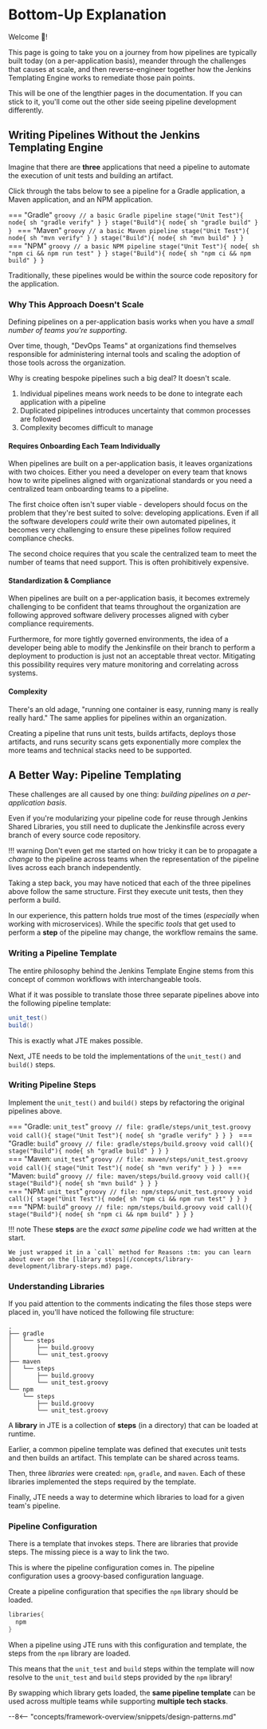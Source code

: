 # Bottom-Up Explanation

Welcome :wave:!

This page is going to take you on a journey from how pipelines are typically built today (on a per-application basis), meander through the challenges that causes at scale, and then reverse-engineer together how the Jenkins Templating Engine works to remediate those pain points.

This will be one of the lengthier pages in the documentation.
If you can stick to it, you'll come out the other side seeing pipeline development differently.

## Writing Pipelines Without the Jenkins Templating Engine

Imagine that there are **three** applications that need a pipeline to automate the execution of unit tests and building an artifact.

Click through the tabs below to see a pipeline for a Gradle application, a Maven application, and an NPM application.

=== "Gradle"
    ```groovy
    // a basic Gradle pipeline
    stage("Unit Test"){
      node{
        sh "gradle verify"
      }
    }
    stage("Build"){
      node{
        sh "gradle build"
      }
    }
    ```
=== "Maven"
    ```groovy
    // a basic Maven pipeline
    stage("Unit Test"){
      node{
        sh "mvn verify"
      }
    }
    stage("Build"){
      node{
        sh "mvn build"
      }
    }
    ```
=== "NPM"
    ```groovy
    // a basic NPM pipeline
    stage("Unit Test"){
      node{
        sh "npm ci && npm run test"
      }
    }
    stage("Build"){
      node{
        sh "npm ci && npm build"
      }
    }
    ```

Traditionally, these pipelines would be within the source code repository for the application.  

### Why This Approach Doesn't Scale

Defining pipelines on a per-application basis works when you have a *small number of teams you're supporting*.

Over time, though, "DevOps Teams" at organizations find themselves responsible for administering internal tools and scaling the adoption of those tools across the organization.

Why is creating bespoke pipelines such a big deal? It doesn't scale.

1. Individual pipelines means work needs to be done to integrate each application with a pipeline
2. Duplicated pipipelines introduces uncertainty that common processes are followed
3. Complexity becomes difficult to manage  

#### Requires Onboarding Each Team Individually

When pipelines are built on a per-application basis, it leaves organizations with two choices.
Either you need a developer on every team that knows how to write pipelines aligned with organizational standards or you need a centralized team onboarding teams to a pipeline.

The first choice often isn't super viable - developers should focus on the problem that they're best suited to solve: developing applications.
Even if all the software developers *could* write their own automated pipelines, it becomes very challenging to ensure these pipelines follow required compliance checks.

The second choice requires that you scale the centralized team to meet the number of teams that need support.
This is often prohibitively expensive.

#### Standardization & Compliance

When pipelines are built on a per-application basis, it becomes extremely challenging to be confident that teams throughout the organization are following approved software delivery processes aligned with cyber compliance requirements.

Furthermore, for more tightly governed environments, the idea of a developer being able to modify the Jenkinsfile on their branch to perform a deployment to production is just not an acceptable threat vector.
Mitigating this possibility requires very mature monitoring and correlating across systems.

#### Complexity

There's an old adage, "running one container is easy, running many is really really hard."
The same applies for pipelines within an organization.

Creating a pipeline that runs unit tests, builds artifacts, deploys those artifacts, and runs security scans gets exponentially more complex the more teams and technical stacks need to be supported.

## A Better Way: Pipeline Templating

These challenges are all caused by one thing: *building pipelines on a per-application basis*.

Even if you're modularizing your pipeline code for reuse through Jenkins Shared Libraries, you still need to duplicate the Jenkinsfile across every branch of every source code repository.

!!! warning
    Don't even get me started on how tricky it can be to propagate a *change* to the pipeline across teams when the representation of the pipeline lives across each branch independently.

Taking a step back, you may have noticed that each of the three pipelines above follow the same structure.
First they execute unit tests, then they perform a build.

In our experience, this pattern holds true most of the times (*especially* when working with microservices).
While the specific *tools* that get used to perform a **step** of the pipeline may change, the workflow remains the same.

### Writing a Pipeline Template

The entire philosophy behind the Jenkins Template Engine stems from this concept of common workflows with interchangeable tools.

What if it was possible to translate those three separate pipelines above into the following pipeline template:

```groovy
unit_test()
build()
```

This is exactly what JTE makes possible.

Next, JTE needs to be told the implementations of the `unit_test()` and `build()` steps.

### Writing Pipeline Steps

Implement the `unit_test()` and `build()` steps by refactoring the original pipelines above.

=== "Gradle: `unit_test`"
    ```groovy
    // file: gradle/steps/unit_test.groovy
    void call(){
      stage("Unit Test"){
        node{
          sh "gradle verify"
        }
      }
    }
    ```
=== "Gradle: `build`"
    ```groovy
    // file: gradle/steps/build.groovy
    void call(){
      stage("Build"){
        node{
          sh "gradle build"
        }
      }
    }
    ```
<br>
=== "Maven: `unit_test`"
    ```groovy
    // file: maven/steps/unit_test.groovy
    void call(){
      stage("Unit Test"){
        node{
          sh "mvn verify"
        }
      }
    }
    ```
=== "Maven: `build`"
    ```groovy
    // file: maven/steps/build.groovy
    void call(){
      stage("Build"){
        node{
          sh "mvn build"
        }
      }
    }
    ```
<br>
=== "NPM: `unit_test`"
    ```groovy
    // file: npm/steps/unit_test.groovy
    void call(){
      stage("Unit Test"){
        node{
          sh "npm ci && npm run test"
        }
      }
    }
    ```
=== "NPM: `build`"
    ```groovy
    // file: npm/steps/build.groovy
    void call(){
      stage("Build"){
        node{
          sh "npm ci && npm build"
        }
      }
    }
    ```

<!-- markdownlint-disable -->
!!! note
    These **steps** are the *exact same pipeline code* we had written at the start.

    We just wrapped it in a `call` method for Reasons :tm: you can learn about over on the [library steps](/concepts/library-development/library-steps.md) page.
<!-- markdownlint-restore -->

### Understanding Libraries

If you paid attention to the comments indicating the files those steps were placed in, you'll have noticed the following file structure:

```text
.
├── gradle
│   └── steps
│       ├── build.groovy
│       └── unit_test.groovy
├── maven
│   └── steps
│       ├── build.groovy
│       └── unit_test.groovy
└── npm
    └── steps
        ├── build.groovy
        └── unit_test.groovy
```

A **library** in JTE is a collection of **steps** (in a directory) that can be loaded at runtime.

Earlier, a common pipeline template was defined that executes unit tests and then builds an artifact.
This template can be shared across teams.

Then, three *libraries* were created: `npm`, `gradle`, and `maven`.
Each of these libraries implemented the steps required by the template.

Finally, JTE needs a way to determine which libraries to load for a given team's pipeline.

### Pipeline Configuration

There is a template that invokes steps.
There are libraries that provide steps.
The missing piece is a way to link the two.

This is where the pipeline configuration comes in.
The pipeline configuration uses a groovy-based configuration language.

Create a pipeline configuration that specifies the `npm` library should be loaded.

```groovy
libraries{
  npm
}
```

When a pipeline using JTE runs with this configuration and template, the steps from the `npm` library are loaded.

This means that the `unit_test` and `build` steps within the template will now resolve to the `unit_test` and `build` steps provided by the `npm` library!

By swapping which library gets loaded, the **same pipeline template** can be used across multiple teams while supporting **multiple tech stacks**.

--8<-- "concepts/framework-overview/snippets/design-patterns.md"
